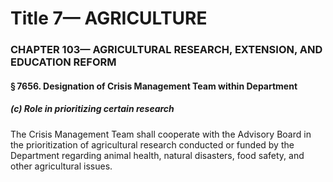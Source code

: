 
# Title 7— AGRICULTURE
### CHAPTER 103— AGRICULTURAL RESEARCH, EXTENSION, AND EDUCATION REFORM
#### § 7656. Designation of Crisis Management Team within Department
##### (c) Role in prioritizing certain research

The Crisis Management Team shall cooperate with the Advisory Board in the prioritization of agricultural research conducted or funded by the Department regarding animal health, natural disasters, food safety, and other agricultural issues.
